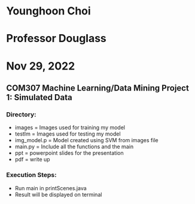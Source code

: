# Younghoon Choi
# Professor Douglass
# Nov 29, 2022

## COM307 Machine Learning/Data Mining Project 1: Simulated Data

### Directory: 
- images = Images used for training my model
- testIm = Images used for testing my model
- img_model.p = Model created using SVM from images file
- main.py = Include all the functions and the main
- ppt = powerpoint slides for the presentation
- pdf = write up

### Execution Steps:
 - Run main in printScenes.java
 - Result will be displayed on terminal